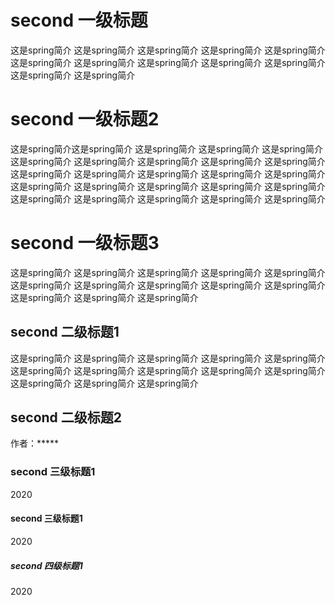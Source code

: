 # second 一级标题

这是spring简介
这是spring简介
这是spring简介
这是spring简介
这是spring简介
这是spring简介
这是spring简介
这是spring简介
这是spring简介
这是spring简介
这是spring简介
这是spring简介

# second 一级标题2


这是spring简介这是spring简介
          这是spring简介
          这是spring简介
          这是spring简介
          这是spring简介
          这是spring简介
          这是spring简介
          这是spring简介
          这是spring简介
          这是spring简介
          这是spring简介
          这是spring简介
          这是spring简介
          这是spring简介
          这是spring简介
          这是spring简介
          这是spring简介
          这是spring简介
          这是spring简介
          这是spring简介
          这是spring简介
          这是spring简介
          这是spring简介
          这是spring简介
# second 一级标题3
这是spring简介
这是spring简介
这是spring简介
这是spring简介
这是spring简介
这是spring简介
这是spring简介
这是spring简介
这是spring简介
这是spring简介
这是spring简介
这是spring简介
这是spring简介
## second 二级标题1
这是spring简介
这是spring简介
这是spring简介
这是spring简介
这是spring简介
这是spring简介
这是spring简介
这是spring简介
这是spring简介
这是spring简介
这是spring简介
这是spring简介
这是spring简介

## second 二级标题2

作者：*****

### second 三级标题1

2020
#### second 三级标题1

2020
##### second 四级标题1

2020